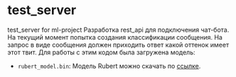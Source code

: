 # test_server
test_server for ml-project
Разработка rest_api для подключения чат-бота.
На текущий момент попытка создания классификации сообщения. На запрос
в виде сообщения должен приходить ответ какой оттенок имеет этот твит.
Для работы с этим кодом была загружена модель:
- `rubert_model.bin`: Модель Rubert можно скачать по [ссылке](http://files.deeppavlov.ai/deeppavlov_data/bert/rubert_cased_L-12_H-768_A-12_pt_v1.tar.gz).
